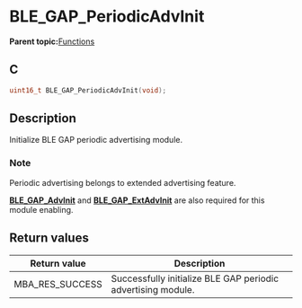 # BLE\_GAP\_PeriodicAdvInit

**Parent topic:**[Functions](GUID-0DD261BF-40D6-42CD-8806-9B93D259D1CC.md)

## C

```c
uint16_t BLE_GAP_PeriodicAdvInit(void);
```

## Description

Initialize BLE GAP periodic advertising module.

### Note

Periodic advertising belongs to extended advertising feature.

**[BLE\_GAP\_AdvInit](GUID-00582C15-26DA-41D8-8125-1FDD13BCF632.md)** and **[BLE\_GAP\_ExtAdvInit](GUID-D2DBC15F-67D6-431E-9D69-DAE11D195641.md)** are also required for this module enabling.

## Return values

|Return value|Description|
|------------|-----------|
|MBA\_RES\_SUCCESS|Successfully initialize BLE GAP periodic advertising module.|

